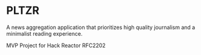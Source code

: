 # PLTZR

A news aggregation application that prioritizes high quality journalism and a minimalist reading experience.

MVP Project for Hack Reactor RFC2202
